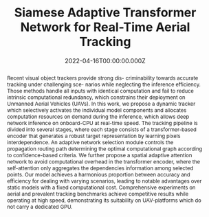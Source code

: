 ---
abstract: |-
  Recent visual object trackers provide strong dis-
  criminability towards accurate tracking under challenging sce-
  narios while neglecting the inference efficiency. Those methods
  handle all inputs with identical computation and fail to reduce
  intrinsic computational redundancy, which constrains their
  deployment on Unmanned Aerial Vehicles (UAVs). In this
  work, we propose a dynamic tracker which selectively activates
  the individual model components and allocates computation
  resources on demand during the inference, which allows deep
  network inference on onboard-CPU at real-time speed. The
  tracking pipeline is divided into several stages, where each stage
  consists of a transformer-based encoder that generates a robust
  target representation by learning pixels interdependence. An
  adaptive network selection module controls the propagation
  routing path determining the optimal computational graph
  according to confidence-based criteria. We further propose
  a spatial adaptive attention network to avoid computational
  overhead in the transformer encoder, where the self-attention
  only aggregates the dependencies information among selected
  points. Our model achieves a harmonious proportion between
  accuracy and efficiency for dealing with varying scenarios,
  leading to notable advantages over static models with a fixed
  computational cost. Comprehensive experiments on aerial and
  prevalent tracking benchmarks achieve competitive results
  while operating at high speed, demonstrating its suitability on
  UAV-platforms which do not carry a dedicated GPU.
slides: ""
url_pdf: ""
publication_types:
  - "1"
authors:
  - Daitao Xing
  - Athanasios Tsoukalas
  - Nikolaos Evangeliou
  - Nikolaos Giakoumidis
  - Anthony Tzes
author_notes: []
publication: in *THE 2022 INTERNATIONAL CONFERENCE ON UNMANNED AIRCRAFT SYSTEMS*
summary:   Recent visual object trackers provide strong dis-
  criminability towards accurate tracking under challenging sce-
  narios while neglecting the inference efficiency. Those methods
  handle all inputs ...
url_dataset: ""
url_project: ""
publication_short: In *ICUAS2022*
url_source: ""
url_video: ""
title: Siamese Adaptive Transformer Network for Real-Time Aerial Tracking
doi: ""
featured: false
tags: []
projects: []
image:
  caption: "SiamATN"
  focal_point: ""
  preview_only: false
date: 2022-04-16T00:00:00.000Z
url_slides: ""
publishDate: 2022-04-01T00:00:00Z
url_poster: ""
url_code: ""
---